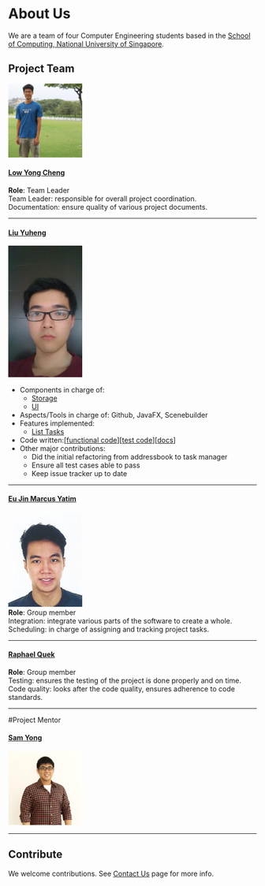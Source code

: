 # About Us

<!-- @@LiuYuheng A0139820E -->

We are a team of four Computer Engineering students based in the [School of Computing, National University of Singapore](http://www.comp.nus.edu.sg). 

## Project Team
<img src='images/LowYongCheng.jpg' width="150"><br>
#### [**Low Yong Cheng**](https://github.com/yongchenglow)
**Role**: Team Leader<br>
Team Leader: responsible for overall project coordination.<br>
Documentation: ensure quality of various project documents.

-----

#### [**Liu Yuheng**](https://github.com/E0003705)
<img src='images/LiuYuheng.jpg' width="150"><br>

* Components in charge of: 
    * [Storage](https://github.com/CS2103AUG2016-T10-C4/Main/blob/master/docs/DeveloperGuide.md#7-storage-component)
    * [UI](https://github.com/CS2103AUG2016-T10-C4/Main/blob/master/docs/DeveloperGuide.md#4-ui-component)
* Aspects/Tools in charge of: Github, JavaFX, Scenebuilder
* Features implemented:
    * [List Tasks](https://github.com/CS2103AUG2016-T10-C4/Main/blob/master/docs/UserGuide.md#316-listing-what-you-want-to-do)
* Code written:[[functional code](https://github.com/CS2103AUG2016-T10-C4/Main/blob/master/collated/main/A0139820E.md)][[test code](https://github.com/CS2103AUG2016-T10-C4/Main/blob/master/collated/test/A0139820E.md)][[docs](https://github.com/CS2103AUG2016-T10-C4/Main/blob/master/collated/docs/A0139820E.md)]
* Other major contributions:
    * Did the initial refactoring from addressbook to task manager
    * Ensure all test cases able to pass
    * Keep issue tracker up to date

-----

#### [**Eu Jin Marcus Yatim**](https://github.com/a0124453)
<img src='images/EuJinMarcusYatim.jpg' width="150"><br>
**Role**: Group member<br>
Integration: integrate various parts of the software to create a whole.<br>
Scheduling: in charge of assigning and tracking project tasks.

-----

#### [**Raphael Quek**](https://github.com/raphaelquek)
**Role**: Group member<br>
Testing: ensures the testing of the project is done properly and on time.<br>
Code quality: looks after the code quality, ensures adherence to code standards.

-----

#Project Mentor
#### [**Sam Yong**](https://github.com/mauris)
 <img src="images/SamYong.jpeg" width="150"><br>
 
------

## Contribute

We welcome contributions. See [Contact Us](ContactUs.md) page for more info.
